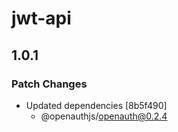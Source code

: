 # jwt-api

## 1.0.1

### Patch Changes

- Updated dependencies [8b5f490]
  - @openauthjs/openauth@0.2.4

